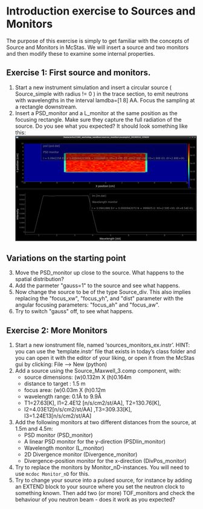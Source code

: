 # Introduction exercise to Sources and Monitors

The purpose of this exercise is simply to get familiar with the concepts of Source and Monitors in McStas.
We will insert a source and two monitors and then modify these to examine some internal properties.

## Exercise 1: First source and monitors.
1. Start a new instrument simulation and insert a circular source ( Source_simple with radius != 0 ) in the trace section, to emit neutrons with wavelengths in the interval lamdba=[1 8] AA. Focus the sampling at a rectangle downstream.
2. Insert a PSD_monitor and a L_monitor at the same position as the focusing rectangle. Make sure they capture the full radiation of the source. Do you see what you expected? It should look something like this:
![First Results mcplot](images/2_sources_and_monitors_1st.png?raw=true "")

## Variations on the starting point
3. Move the PSD_monitor up close to the source. What happens to the spatial distribution?
4. Add the parmeter "gauss=1" to the source and see what happens.
5. Now change the source to be of the type Source_div. This also implies replacing the "focus_xw", "focus_yh", and "dist" parameter with the angular focusing parameters: "focus_ah" and "focus_aw".
6. Try to switch "gauss" off, to see what happens.

## Exercise 2: More Monitors

1. Start a new ionstrument file, named ‘sources_monitors_ex.instr’.
   HINT: you can use the ‘template.instr’ file that exists in today’s class folder and you can open it with the editor of your liking, or open it from the McStas gui by clicking: File —> New (python)
1. Add a source using the Source\_Maxwell\_3.comp component, with:  
    - source dimensions: (w)0.132m X (h)0.164m  
    - distance to target : 1.5 m  
    - focus area: (w)0.03m X (h)0.12m  
    - wavelength range: 0.1Å to 9.9Å  
    - T1=27.63[K], I1=2.4E12 [n/s/cm2/st/AA], T2=130.76[K],  
    - I2=4.03E12[n/s/cm2/st/AA] ,T3=309.33[K], I3=1.24E13[n/s/cm2/st/AA]  
1. Add the following monitors at two different distances from the source, at 1.5m and 4.5m:
    - PSD monitor (PSD_monitor)  
    - A linear PSD monitor for the y-direction (PSDlin_monitor)  
    - Wavelength monitor (L_monitor)  
    - 2D Divergence monitor (Divergence_monitor)  
    - Divergence-position monitor for the x-direction (DivPos_monitor)  
1. Try to replace the monitors by Monitor_nD-instances. You will need to use `mcdoc Monitor_nD` for this.
2. Try to change your source into a pulsed source, for instance by adding an EXTEND block to your source where you set the neutron clock to something known. Then add two (or more) TOF_monitors and check the behaviour of you neutron beam - does it work as you expected?
